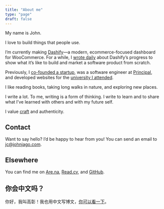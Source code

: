 ```yaml
---
title: "About me"
type: "page"
draft: false
---
```


My name is John.

I love to build things that people use.

I’m currently making [Dashify](https://getdashify.com)—a modern, ecommerce-focused dashboard for WooCommerce. For a while, I [wrote daily](/work-journal/) about Dashify’s progress to show what it’s like to build and market a software product from scratch.

Previously, I [co-founded a startup](https://web.archive.org/web/20220713045101/https://www.businessinsider.com/peachpay-one-click-checkout-woocommerce-fintech-payments-bolt-fast-2021-4), was a software engineer at [Principal](https://www.principal.com/), and developed websites for the [university I attended](https://www.iastate.edu/).

I like reading books, taking long walks in nature, and exploring new places.

I write a lot. To me, writing is a form of thinking. I write to learn and to share what I’ve learned with others and with my future self.

I value [craft](https://www.craftcouncil.org/magazine/article/craft-seriously-what-does-word-mean) and authenticity.

## Contact

Want to say hello? I’d be happy to hear from you! You can send an email to jc@johnjago.com.

## Elsewhere

You can find me on [Are.na](https://www.are.na/john-jago), [Read.cv](https://read.cv/jago), and [GitHub](https://github.com/johnjago).

## 你会中文吗？

你好，我叫高彰！我也用中文写博文，[你可以看一下](https://gaozhang.co)。
